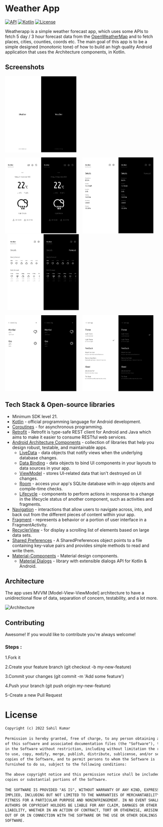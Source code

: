 # Weather App

[![API](https://img.shields.io/badge/API-21%2B-brightgreen.svg?style=flat)](https://android-arsenal.com/api?level=21)
[![Kotlin](https://img.shields.io/badge/Kotlin-1.4.10-blue.svg)](https://kotlinlang.org)
[![License](https://img.shields.io/badge/License-MIT-green)](https://en.wikipedia.org/wiki/MIT_License)

Weatherapp is a simple weather forecast app, which uses some APIs to fetch 5 day / 3 hour forecast data from the [OpenWeatherMap](https://openweathermap.org/forecast5) and to fetch places, cities, counties, coords etc. The main goal of this app is to be a simple designed (monotonic tone) of how to build an high quality Android application that uses the Architecture components, in Kotlin.

## Screenshots 
<p><img height= "250" src="screenshot/Splash_light.png" alt="Gif1" />
<img height= "250" src="screenshot/Splash_dark.png" alt="Gif2" /></p>

<p><img height= "250" src="screenshot/Home_light.png" alt="Gif1" />
<img height= "250" src="screenshot/Home_dark.png" alt="Gif2" />
&nbsp; &nbsp;
<img height= "250" src="screenshot/Details_light.png" alt="Gif1" />
<img height= "250" src="screenshot/Details_dark.png" alt="Gif2" />
&nbsp; &nbsp;
<img height= "250" src="screenshot/Forecast_light.png" alt="Gif1" />
<img height= "250" src="screenshot/Forecast_dark.png" alt="Gif2" /></p>

<p><img height= "250" src="screenshot/Locations_light.png" alt="Gif1" />
<img height= "250" src="screenshot/Locations_dark.png" alt="Gif2" />
&nbsp; &nbsp;
<img height= "250" src="screenshot/Settings_light.png" alt="Gif1" />
<img height= "250" src="screenshot/Settings_dark.png" alt="Gif2" />
</p>

## Tech Stack & Open-source libraries 
* Minimum SDK level 21.
* [Kotlin](https://kotlinlang.org/) - official programming language for Android development.
* [Coroutines](https://kotlinlang.org/docs/reference/coroutines-overview.html) - for asynchronous programming.
* [Retrofit](https://square.github.io/retrofit/) - Retrofit is type-safe REST client for Android and Java which aims to make it easier to consume RESTful web services.
* [Android Architecture Components](https://developer.android.com/topic/libraries/architecture) - collection of libraries that help you design robust, testable, and maintainable apps.
  - [LiveData](https://developer.android.com/topic/libraries/architecture/livedata) - data objects that notify views when the underlying database changes.
  - [Data Binding](https://developer.android.com/topic/libraries/data-binding) - data objects to bind UI components in your layouts to data sources in your app.
  - [ViewModel](https://developer.android.com/topic/libraries/architecture/viewmodel) - stores UI-related data that isn't destroyed on UI changes. 
  - [Room](https://developer.android.com/topic/libraries/architecture/room) - access your app's SQLite database with in-app objects and compile-time checks.
  - [Lifecycle](https://developer.android.com/topic/libraries/architecture/lifecycle) - components to perform actions in response to a change in the lifecycle status of another component, such as activities and fragments.
* [Navigation](https://developer.android.com/guide/navigation) - interactions that allow users to navigate across, into, and back out from the different pieces of content within your app.
* [Fragment](https://developer.android.com/guide/components/fragments) - represents a behavior or a portion of user interface in a FragmentActivity.
* [RecyclerView](https://developer.android.com/guide/topics/ui/layout/recyclerview) - for display a scrolling list of elements based on large data sets.
* [Shared Preferences](https://developer.android.com/training/data-storage/shared-preferences) - A SharedPreferences object points to a file containing key-value pairs and provides simple methods to read and write them.
* [Material-Components](https://github.com/material-components/material-components-android) - Material design components.
  - [Material Dialogs](https://github.com/afollestad/material-dialogs) - library with extensible dialogs API for Kotlin & Android.

## Architecture
The app uses MVVM [Model-View-ViewModel] architecture to have a unidirectional flow of data, separation of concern, testability, and a lot more.

![Architecture](https://developer.android.com/topic/libraries/architecture/images/final-architecture.png)

## Contributing
Awesome! If you would like to contribute you're always welcome!

### Steps :
1.Fork it

2.Create your feature branch (git checkout -b my-new-feature)

3.Commit your changes (git commit -m 'Add some feature')

4.Push your branch (git push origin my-new-feature)

5-Create a new Pull Request    

# License
```xml
Copyright (c) 2022 Sahil Kumar

Permission is hereby granted, free of charge, to any person obtaining a copy
of this software and associated documentation files (the "Software"), to deal
in the Software without restriction, including without limitation the rights
to use, copy, modify, merge, publish, distribute, sublicense, and/or sell
copies of the Software, and to permit persons to whom the Software is
furnished to do so, subject to the following conditions:

The above copyright notice and this permission notice shall be included in all
copies or substantial portions of the Software.

THE SOFTWARE IS PROVIDED "AS IS", WITHOUT WARRANTY OF ANY KIND, EXPRESS OR
IMPLIED, INCLUDING BUT NOT LIMITED TO THE WARRANTIES OF MERCHANTABILITY,
FITNESS FOR A PARTICULAR PURPOSE AND NONINFRINGEMENT. IN NO EVENT SHALL THE
AUTHORS OR COPYRIGHT HOLDERS BE LIABLE FOR ANY CLAIM, DAMAGES OR OTHER
LIABILITY, WHETHER IN AN ACTION OF CONTRACT, TORT OR OTHERWISE, ARISING FROM,
OUT OF OR IN CONNECTION WITH THE SOFTWARE OR THE USE OR OTHER DEALINGS IN THE
SOFTWARE.
```
